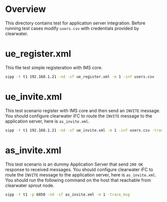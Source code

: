 # Overview
This directory contains test for application server integration.
Before running test cases modify `users.csv` with credentials provided by clearwater.

# ue_register.xml
This file test simple registeration with IMS core.

```bash
sipp -t t1 192.168.1.21 -nd -sf ue_register.xml -m 1 -inf users.csv
```

# ue_invite.xml
This test scenario register with IMS core and then send an `INVITE` message.
You should configure clearwater iFC to route the `INVITE` message to the application server, here is `as_invite.xml`.

```bash
sipp -t t1 192.168.1.21 -nd -sf ue_invite.xml -m 1 -inf users.csv -trace_msg
```

# as_invite.xml
This test scenario is an dummy Application Server that send `200 OK` response to received messages.
You should configure clearwater iFC to route the `INVITE` message to the application server, here is `as_invite.xml`.
You should run the following command on the host that reachable from clearwater sprout node.

```bash
sipp -t t1 -p 6050 -nd -sf as_invite.xml -m 1 -trace_msg
```